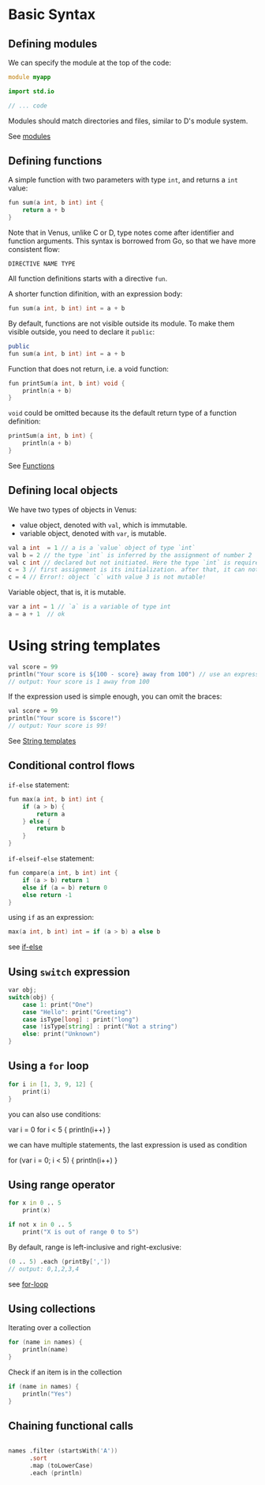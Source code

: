 # Basic Syntax

## Defining modules

We can specify the module at the top of the code:

```d
module myapp

import std.io

// ... code
```

Modules should match directories and files, similar to D's module system.

See [modules](modules.md)

## Defining functions

A simple function with two parameters with type `int`, and returns a `int` value:

```d
fun sum(a int, b int) int {
    return a + b
}
```

Note that in Venus, unlike C or D, type notes come after identifier and function arguments.
This syntax is borrowed from Go, so that we have more consistent flow:

```
DIRECTIVE NAME TYPE
```

All function definitions starts with a directive `fun`.


A shorter function difinition, with an expression body:

```d
fun sum(a int, b int) int = a + b
```

By default, functions are not visible outside its module.
To make them visible outside, you need to declare it `public`:

```d
public
fun sum(a int, b int) int = a + b
```

Function that does not return, i.e. a void function:

```d
fun printSum(a int, b int) void {
    println(a + b)
}
```

`void` could be omitted because its the default return type of a function definition:

```d
printSum(a int, b int) {
    println(a + b)
}
```

See [Functions](functions.md)

## Defining local objects

We have two types of objects in Venus:
- value object, denoted with `val`, which is immutable.
- variable object, denoted with `var`, is mutable.

```d
val a int  = 1 // a is a `value` object of type `int`
val b = 2 // the type `int` is inferred by the assignment of number 2
val c int // declared but not initiated. Here the type `int` is required because there is no value to infer
c = 3 // first assignment is its initialization. after that, it can not be modified
c = 4 // Error!: object `c` with value 3 is not mutable!
```

Variable object, that is, it is mutable.

```d
var a int = 1 // `a` is a variable of type int
a = a + 1  // ok
```

# Using string templates

```d
val score = 99
println("Your score is ${100 - score} away from 100") // use an expression in `${..}` inline block.
// output: Your score is 1 away from 100
```

If the expression used is simple enough, you can omit the braces:

```d
val score = 99
println("Your score is $score!")
// output: Your score is 99!
```

See [String templates](string-templates.md)

## Conditional control flows

`if-else` statement:

```d
fun max(a int, b int) int {
    if (a > b) {
        return a
    } else {
        return b
    }
}
```

`if-elseif-else` statement:

```d
fun compare(a int, b int) int {
    if (a > b) return 1
    else if (a = b) return 0
    else return -1
}
```

using `if` as an expression:

```d
max(a int, b int) int = if (a > b) a else b
```
see [if-else](if-else.md)

## Using `switch` expression

```d
var obj;
switch(obj) {
    case 1: print("One")
    case "Hello": print("Greeting")
    case isType[long] : print("long")
    case !isType[string] : print("Not a string")
    else: print("Unknown")
}
```

## Using a `for` loop

```d
for i in [1, 3, 9, 12] {
    print(i)
}
```

you can also use conditions:

var i = 0
for i < 5 {
    println(i++)
}

we can have multiple statements, the last expression is used as condition

for (var i = 0; i < 5) {
    println(i++)
}



## Using range operator

```d
for x in 0 .. 5
    print(x)

if not x in 0 .. 5
    print("X is out of range 0 to 5")
```

By default, range is left-inclusive and right-exclusive:

```d
(0 .. 5) .each (printBy[','])
// output: 0,1,2,3,4
```

see [for-loop](control-flow.md#for-loop)

## Using collections

Iterating over a collection

```d
for (name in names) {
    println(name)
}
```

Check if an item is in the collection

```d
if (name in names) {
    println("Yes")
}
```

## Chaining functional calls

```d

names .filter (startsWith('A'))
      .sort
      .map (toLowerCase)
      .each (println) 

```
